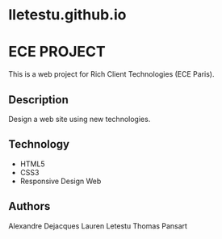 lletestu.github.io
==================
# ECE PROJECT
This is a web project for Rich Client Technologies (ECE Paris).

## Description
Design a web site using new technologies.

## Technology
<ul>
  <li>HTML5</li>
  <li>CSS3</li>
  <li>Responsive Design Web</li>
</ul>

## Authors
Alexandre Dejacques
Lauren Letestu
Thomas Pansart

